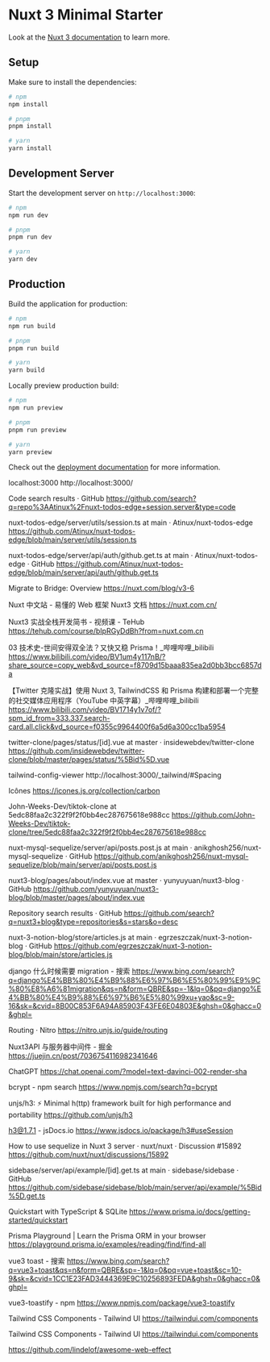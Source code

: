 # Nuxt 3 Minimal Starter

Look at the [Nuxt 3 documentation](https://nuxt.com/docs/getting-started/introduction) to learn more.

## Setup

Make sure to install the dependencies:

```bash
# npm
npm install

# pnpm
pnpm install

# yarn
yarn install
```

## Development Server

Start the development server on `http://localhost:3000`:

```bash
# npm
npm run dev

# pnpm
pnpm run dev

# yarn
yarn dev
```

## Production

Build the application for production:

```bash
# npm
npm run build

# pnpm
pnpm run build

# yarn
yarn build
```

Locally preview production build:

```bash
# npm
npm run preview

# pnpm
pnpm run preview

# yarn
yarn preview
```

Check out the [deployment documentation](https://nuxt.com/docs/getting-started/deployment) for more information.

localhost:3000
http://localhost:3000/

Code search results · GitHub
https://github.com/search?q=repo%3AAtinux%2Fnuxt-todos-edge+session.server&type=code

nuxt-todos-edge/server/utils/session.ts at main · Atinux/nuxt-todos-edge
https://github.com/Atinux/nuxt-todos-edge/blob/main/server/utils/session.ts

nuxt-todos-edge/server/api/auth/github.get.ts at main · Atinux/nuxt-todos-edge · GitHub
https://github.com/Atinux/nuxt-todos-edge/blob/main/server/api/auth/github.get.ts

Migrate to Bridge: Overview
https://nuxt.com/blog/v3-6

Nuxt 中文站 - 易懂的 Web 框架 Nuxt3 文档
https://nuxt.com.cn/

Nuxt3 实战全栈开发简书 - 视频课 - TeHub
https://tehub.com/course/bIpRGyDdBh?from=nuxt.com.cn

03 技术史-世间安得双全法？又快又稳 Prisma！\_哔哩哔哩\_bilibili
https://www.bilibili.com/video/BV1um4y117nB/?share_source=copy_web&vd_source=f8709d15baaa835ea2d0bb3bcc6857da

【Twitter 克隆实战】使用 Nuxt 3, TailwindCSS 和 Prisma 构建和部署一个完整的社交媒体应用程序（YouTube 中英字幕）\_哔哩哔哩\_bilibili
https://www.bilibili.com/video/BV1714y1v7of/?spm_id_from=333.337.search-card.all.click&vd_source=f0355c9964400f6a5d6a300cc1ba5954

twitter-clone/pages/status/[id].vue at master · insidewebdev/twitter-clone
https://github.com/insidewebdev/twitter-clone/blob/master/pages/status/%5Bid%5D.vue

tailwind-config-viewer
http://localhost:3000/\_tailwind/#Spacing

Icônes
https://icones.js.org/collection/carbon

John-Weeks-Dev/tiktok-clone at 5edc88faa2c322f9f2f0bb4ec287675618e988cc
https://github.com/John-Weeks-Dev/tiktok-clone/tree/5edc88faa2c322f9f2f0bb4ec287675618e988cc

nuxt-mysql-sequelize/server/api/posts.post.js at main · anikghosh256/nuxt-mysql-sequelize · GitHub
https://github.com/anikghosh256/nuxt-mysql-sequelize/blob/main/server/api/posts.post.js

nuxt3-blog/pages/about/index.vue at master · yunyuyuan/nuxt3-blog · GitHub
https://github.com/yunyuyuan/nuxt3-blog/blob/master/pages/about/index.vue

Repository search results · GitHub
https://github.com/search?q=nuxt3+blog&type=repositories&s=stars&o=desc

nuxt-3-notion-blog/store/articles.js at main · egrzeszczak/nuxt-3-notion-blog · GitHub
https://github.com/egrzeszczak/nuxt-3-notion-blog/blob/main/store/articles.js

django 什么时候需要 migration - 搜索
https://www.bing.com/search?q=django%E4%BB%80%E4%B9%88%E6%97%B6%E5%80%99%E9%9C%80%E8%A6%81migration&qs=n&form=QBRE&sp=-1&lq=0&pq=django%E4%BB%80%E4%B9%88%E6%97%B6%E5%80%99xu+yao&sc=9-16&sk=&cvid=8B00C853F6A94A85903F43FE6E04803E&ghsh=0&ghacc=0&ghpl=

Routing · Nitro
https://nitro.unjs.io/guide/routing

Nuxt3API 与服务器中间件 - 掘金
https://juejin.cn/post/7036754116982341646

ChatGPT
https://chat.openai.com/?model=text-davinci-002-render-sha

bcrypt - npm search
https://www.npmjs.com/search?q=bcrypt

unjs/h3: ⚡️ Minimal h(ttp) framework built for high performance and portability
https://github.com/unjs/h3

h3@1.7.1 - jsDocs.io
https://www.jsdocs.io/package/h3#useSession

How to use sequelize in Nuxt 3 server · nuxt/nuxt · Discussion #15892
https://github.com/nuxt/nuxt/discussions/15892

sidebase/server/api/example/[id].get.ts at main · sidebase/sidebase · GitHub
https://github.com/sidebase/sidebase/blob/main/server/api/example/%5Bid%5D.get.ts

Quickstart with TypeScript & SQLite
https://www.prisma.io/docs/getting-started/quickstart

Prisma Playground | Learn the Prisma ORM in your browser
https://playground.prisma.io/examples/reading/find/find-all

vue3 toast - 搜索
https://www.bing.com/search?q=vue3+toast&qs=n&form=QBRE&sp=-1&lq=0&pq=vue+toast&sc=10-9&sk=&cvid=1CC1E23FAD3444369E9C10256893FEDA&ghsh=0&ghacc=0&ghpl=

vue3-toastify - npm
https://www.npmjs.com/package/vue3-toastify

Tailwind CSS Components - Tailwind UI
https://tailwindui.com/components

Tailwind CSS Components - Tailwind UI
https://tailwindui.com/components

https://github.com/lindelof/awesome-web-effect
